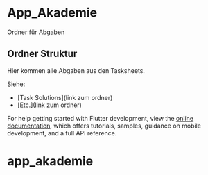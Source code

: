 # App_Akademie

Ordner für Abgaben

## Ordner Struktur

Hier kommen alle Abgaben aus den Tasksheets.

Siehe:

- [Task Solutions](link zum ordner)
- [Etc.](link zum ordner)

For help getting started with Flutter development, view the
[online documentation](https://docs.flutter.dev/), which offers tutorials,
samples, guidance on mobile development, and a full API reference.
# app_akademie
